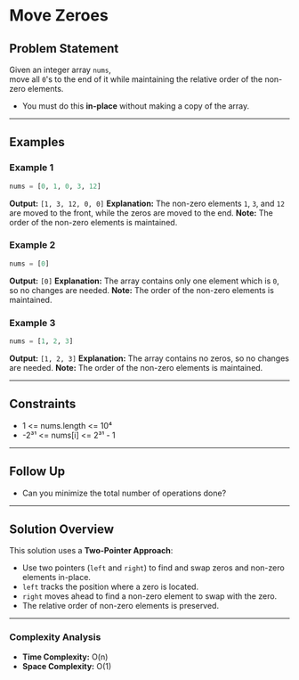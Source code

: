 # Move Zeroes

## Problem Statement

Given an integer array `nums`,  
move all `0`'s to the end of it while maintaining the relative order of the non-zero elements.

- You must do this **in-place** without making a copy of the array.

---

## Examples

### Example 1

```python
nums = [0, 1, 0, 3, 12]
```
**Output:** `[1, 3, 12, 0, 0]`
**Explanation:** The non-zero elements `1`, `3`, and `12` are moved to the front, while the zeros are moved to the end.
**Note:** The order of the non-zero elements is maintained.

### Example 2

```python
nums = [0]
```
**Output:** `[0]`
**Explanation:** The array contains only one element which is `0`, so no changes are needed.
**Note:** The order of the non-zero elements is maintained.

### Example 3

```python
nums = [1, 2, 3]
```
**Output:** `[1, 2, 3]`
**Explanation:** The array contains no zeros, so no changes are needed.
**Note:** The order of the non-zero elements is maintained.


---

## Constraints

- 1 <= nums.length <= 10⁴
- -2³¹ <= nums[i] <= 2³¹ - 1

---

## Follow Up

- Can you minimize the total number of operations done?

---

## Solution Overview

This solution uses a **Two-Pointer Approach**:

- Use two pointers (`left` and `right`) to find and swap zeros and non-zero elements in-place.
- `left` tracks the position where a zero is located.
- `right` moves ahead to find a non-zero element to swap with the zero.
- The relative order of non-zero elements is preserved.

---

### Complexity Analysis

- **Time Complexity:** O(n)
- **Space Complexity:** O(1)
